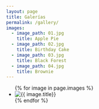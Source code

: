 ```yaml
---
layout: page
title: Galerías
permalink: /gallery/
images: 
  - image_path: 01.jpg
    title: Apple Pie
  - image_path: 02.jpg
    title: Birthday Cake
  - image_path: 03.jpg
    title: Black Forest
  - image_path: 04.jpg
    title: Brownie
---
```


<ul class="photo-gallery">
  {% for image in page.images %}
    <li><img src="{{ image.image_path }}" alt="{{ image.title}}"/></li>
  {% endfor %}
</ul>


<div class="gallery-wrapper">
  <div class="gallery">
      <div class="item-wrapper">
        <figure class="gallery-item image-holder r-3-2 active transition"></figure>
      </div>
      <div class="item-wrapper">
        <figure class="gallery-item image-holder r-3-2 transition"></figure>
      </div>
      <div class="item-wrapper">
        <figure class="gallery-item image-holder r-3-2 transition"></figure>
      </div>
      <div class="item-wrapper">
        <figure class="gallery-item image-holder r-3-2 transition"></figure>
      </div>
      <div class="item-wrapper">
        <figure class="gallery-item image-holder r-3-2"></figure>
      </div>
      <div class="item-wrapper">
        <figure class="gallery-item image-holder r-3-2 transition"></figure>
      </div>
      <div class="item-wrapper">
        <figure class="gallery-item image-holder r-3-2 transition"></figure>
      </div>
      <div class="item-wrapper">
        <figure class="gallery-item image-holder r-3-2 transition"></figure>
      </div>
      <div class="item-wrapper">
        <figure class="gallery-item image-holder r-3-2 transition"></figure>
      </div>
      <div class="item-wrapper">
        <figure class="gallery-item image-holder r-3-2 transition"></figure>
      </div>
  </div>
</div>
